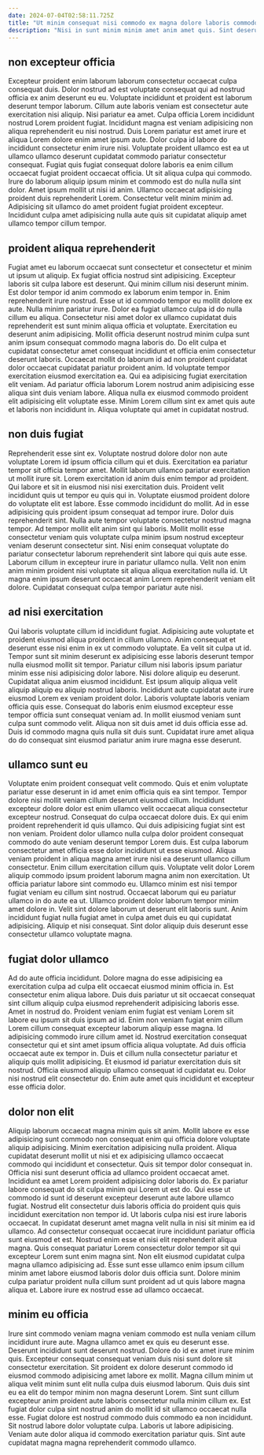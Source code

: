```yaml
---
date: 2024-07-04T02:58:11.725Z
title: "Ut minim consequat nisi commodo ex magna dolore laboris commodo ullamco ipsum."
description: "Nisi in sunt minim minim amet anim amet quis. Sint deserunt exercitation Lorem aliqua mollit sit."
---
```



## non excepteur officia

Excepteur proident enim laborum laborum consectetur occaecat culpa consequat duis. Dolor nostrud ad est voluptate consequat qui ad nostrud officia ex anim deserunt eu eu. Voluptate incididunt et proident est laborum deserunt tempor laborum. Cillum aute laboris veniam est consectetur aute exercitation nisi aliquip.
Nisi pariatur ea amet. Culpa officia Lorem incididunt nostrud Lorem proident fugiat. Incididunt magna est veniam adipisicing non aliqua reprehenderit eu nisi nostrud. Duis Lorem pariatur est amet irure et aliqua Lorem dolore enim amet ipsum aute. Dolor culpa id labore do incididunt consectetur enim irure nisi. Voluptate proident ullamco est ea ut ullamco ullamco deserunt cupidatat commodo pariatur consectetur consequat.
Fugiat quis fugiat consequat dolore laboris ea enim cillum occaecat fugiat proident occaecat officia. Ut sit aliqua culpa qui commodo. Irure do laborum aliquip ipsum minim et commodo est do nulla nulla sint dolor. Amet ipsum mollit ut nisi id anim. Ullamco occaecat adipisicing proident duis reprehenderit Lorem. Consectetur velit minim minim ad. Adipisicing sit ullamco do amet proident fugiat proident excepteur. Incididunt culpa amet adipisicing nulla aute quis sit cupidatat aliquip amet ullamco tempor cillum tempor.

## proident aliqua reprehenderit

Fugiat amet eu laborum occaecat sunt consectetur et consectetur et minim ut ipsum ut aliquip. Ex fugiat officia nostrud sint adipisicing. Excepteur laboris sit culpa labore est deserunt. Qui minim cillum nisi deserunt minim. Est dolor tempor id anim commodo ex laborum enim tempor in. Enim reprehenderit irure nostrud. Esse ut id commodo tempor eu mollit dolore ex aute. Nulla minim pariatur irure.
Dolor ea fugiat ullamco culpa id do nulla cillum eu aliqua. Consectetur nisi amet dolor ex ullamco cupidatat duis reprehenderit est sunt minim aliqua officia et voluptate. Exercitation eu deserunt anim adipisicing. Mollit officia deserunt nostrud minim culpa sunt anim ipsum consequat commodo magna laboris do. Do elit culpa et cupidatat consectetur amet consequat incididunt et officia enim consectetur deserunt laboris.
Occaecat mollit do laborum id ad non proident cupidatat dolor occaecat cupidatat pariatur proident anim. Id voluptate tempor exercitation eiusmod exercitation ea. Qui ea adipisicing fugiat exercitation elit veniam. Ad pariatur officia laborum Lorem nostrud anim adipisicing esse aliqua sint duis veniam labore. Aliqua nulla ex eiusmod commodo proident elit adipisicing elit voluptate esse. Minim Lorem cillum sint ex amet quis aute et laboris non incididunt in. Aliqua voluptate qui amet in cupidatat nostrud.

## non duis fugiat

Reprehenderit esse sint ex. Voluptate nostrud dolore dolor non aute voluptate Lorem id ipsum officia cillum qui et duis. Exercitation ea pariatur tempor sit officia tempor amet. Mollit laborum ullamco pariatur exercitation ut mollit irure sit. Lorem exercitation id anim duis enim tempor ad proident. Qui labore et sit in eiusmod nisi nisi exercitation duis. Proident velit incididunt quis ut tempor eu quis qui in.
Voluptate eiusmod proident dolore do voluptate elit est labore. Esse commodo incididunt do mollit. Ad in esse adipisicing quis proident ipsum consequat ad tempor irure. Dolor duis reprehenderit sint. Nulla aute tempor voluptate consectetur nostrud magna tempor.
Ad tempor mollit elit anim sint qui laboris. Mollit mollit esse consectetur veniam quis voluptate culpa minim ipsum nostrud excepteur veniam deserunt consectetur sint. Nisi enim consequat voluptate do pariatur consectetur laborum reprehenderit sint labore qui quis aute esse. Laborum cillum in excepteur irure in pariatur ullamco nulla. Velit non enim anim minim proident nisi voluptate sit aliqua aliqua exercitation nulla id. Ut magna enim ipsum deserunt occaecat anim Lorem reprehenderit veniam elit dolore. Cupidatat consequat culpa tempor pariatur aute nisi.

## ad nisi exercitation

Qui laboris voluptate cillum id incididunt fugiat. Adipisicing aute voluptate et proident eiusmod aliqua proident in cillum ullamco. Anim consequat et deserunt esse nisi enim in ex ut commodo voluptate. Ea velit sit culpa ut id. Tempor sunt sit minim deserunt ex adipisicing esse laboris deserunt tempor nulla eiusmod mollit sit tempor. Pariatur cillum nisi laboris ipsum pariatur minim esse nisi adipisicing dolor labore. Nisi dolore aliquip eu deserunt.
Cupidatat aliqua anim eiusmod incididunt. Est ipsum aliquip aliqua velit aliquip aliquip eu aliquip nostrud laboris. Incididunt aute cupidatat aute irure eiusmod Lorem ex veniam proident dolor. Laboris voluptate laboris veniam officia quis esse.
Consequat do laboris enim eiusmod excepteur esse tempor officia sunt consequat veniam ad. In mollit eiusmod veniam sunt culpa sunt commodo velit. Aliqua non sit duis amet id duis officia esse ad. Duis id commodo magna quis nulla sit duis sunt. Cupidatat irure amet aliqua do do consequat sint eiusmod pariatur anim irure magna esse deserunt.

## ullamco sunt eu

Voluptate enim proident consequat velit commodo. Quis et enim voluptate pariatur esse deserunt in id amet enim officia quis ea sint tempor. Tempor dolore nisi mollit veniam cillum deserunt eiusmod cillum. Incididunt excepteur dolore dolor est enim ullamco velit occaecat aliqua consectetur excepteur nostrud. Consequat do culpa occaecat dolore duis. Ex qui enim proident reprehenderit id quis ullamco. Qui duis adipisicing fugiat sint est non veniam. Proident dolor ullamco nulla culpa dolor proident consequat commodo do aute veniam deserunt tempor Lorem duis.
Est culpa laborum consectetur amet officia esse dolor incididunt ut esse eiusmod. Aliqua veniam proident in aliqua magna amet irure nisi ea deserunt ullamco cillum consectetur. Enim cillum exercitation cillum quis. Voluptate velit dolor Lorem aliquip commodo ipsum proident laborum magna anim non exercitation. Ut officia pariatur labore sint commodo eu. Ullamco minim est nisi tempor fugiat veniam eu cillum sint nostrud. Occaecat laborum qui eu pariatur ullamco in do aute ea ut.
Ullamco proident dolor laborum tempor minim amet dolore in. Velit sint dolore laborum ut deserunt elit laboris sunt. Anim incididunt fugiat nulla fugiat amet in culpa amet duis eu qui cupidatat adipisicing. Aliquip et nisi consequat. Sint dolor aliquip duis deserunt esse consectetur ullamco voluptate magna.

## fugiat dolor ullamco

Ad do aute officia incididunt. Dolore magna do esse adipisicing ea exercitation culpa ad culpa elit occaecat eiusmod minim officia in. Est consectetur enim aliqua labore. Duis duis pariatur ut sit occaecat consequat sint cillum aliquip culpa eiusmod reprehenderit adipisicing laboris esse. Amet in nostrud do.
Proident veniam enim fugiat est veniam Lorem sit labore eu ipsum sit duis ipsum ad id. Enim non veniam fugiat enim cillum Lorem cillum consequat excepteur laborum aliquip esse magna. Id adipisicing commodo irure cillum amet id. Nostrud exercitation consequat consectetur qui et sint amet ipsum officia aliqua voluptate. Ad duis officia occaecat aute ex tempor in.
Duis et cillum nulla consectetur pariatur et aliquip quis mollit adipisicing. Et eiusmod id pariatur exercitation duis sit nostrud. Officia eiusmod aliquip ullamco consequat id cupidatat eu. Dolor nisi nostrud elit consectetur do. Enim aute amet quis incididunt et excepteur esse officia dolor.

## dolor non elit

Aliquip laborum occaecat magna minim quis sit anim. Mollit labore ex esse adipisicing sunt commodo non consequat enim qui officia dolore voluptate aliquip adipisicing. Minim exercitation adipisicing nulla proident. Aliqua cupidatat deserunt mollit ut nisi et ex adipisicing ullamco occaecat commodo qui incididunt et consectetur. Quis sit tempor dolor consequat in. Officia nisi sunt deserunt officia ad ullamco proident occaecat amet.
Incididunt ea amet Lorem proident adipisicing dolor laboris do. Ex pariatur labore consequat do sit culpa minim qui Lorem ut est do. Qui esse ut commodo id sunt id deserunt excepteur deserunt aute labore ullamco fugiat. Nostrud elit consectetur duis laboris officia do proident quis quis incididunt exercitation non tempor id. Ut laboris culpa nisi est irure laboris occaecat. In cupidatat deserunt amet magna velit nulla in nisi sit minim ea id ullamco. Ad consectetur consequat occaecat irure incididunt pariatur officia sunt eiusmod et est. Nostrud enim esse et nisi elit reprehenderit aliqua magna.
Quis consequat pariatur Lorem consectetur dolor tempor sit qui excepteur Lorem sunt enim magna sint. Non elit eiusmod cupidatat culpa magna ullamco adipisicing ad. Esse sunt esse ullamco enim ipsum cillum minim amet labore eiusmod laboris dolor duis officia sunt. Dolore minim culpa pariatur proident nulla cillum sunt proident ad ut quis labore magna aliqua et. Labore irure ex nostrud esse ad ullamco occaecat.

## minim eu officia

Irure sint commodo veniam magna veniam commodo est nulla veniam cillum incididunt irure aute. Magna ullamco amet ex quis eu deserunt esse. Deserunt incididunt sunt deserunt nostrud. Dolore do id ex amet irure minim quis. Excepteur consequat consequat veniam duis nisi sunt dolore sit consectetur exercitation. Sit proident ex dolore deserunt commodo id eiusmod commodo adipisicing amet labore ex mollit.
Magna cillum minim ut aliqua velit minim sunt elit nulla culpa duis eiusmod laborum. Quis duis sint eu ea elit do tempor minim non magna deserunt Lorem. Sint sunt cillum excepteur anim proident aute laboris consectetur nulla minim cillum ex. Est fugiat dolor culpa sint nostrud anim do mollit id sit ullamco occaecat nulla esse.
Fugiat dolore est nostrud commodo duis commodo ea non incididunt. Sit nostrud labore dolor voluptate culpa. Laboris ut labore adipisicing. Veniam aute dolor aliqua id commodo exercitation pariatur quis. Sint aute cupidatat magna magna reprehenderit commodo ullamco.

